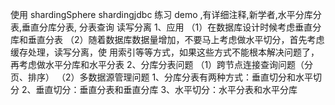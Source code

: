 使用 shardingSphere shardingjdbc 练习 demo ,有详细注释,新学者,水平分库分表,垂直分库分表, 分表查询 读写分离 
1、应用
（1）在数据库设计时候考虑垂直分库和垂直分表
（2）随着数据库数据量增加，不要马上考虑做水平切分，首先考虑缓存处理，读写分离，使
用索引等等方式，如果这些方式不能根本解决问题了，再考虑做水平分库和水平分表
2、分库分表问题
（1）跨节点连接查询问题（分页、排序）
（2）多数据源管理问题
1、分库分表有两种方式：垂直切分和水平切分
2、垂直切分：垂直分表和垂直分库
3、水平切分：水平分表和水平分库

